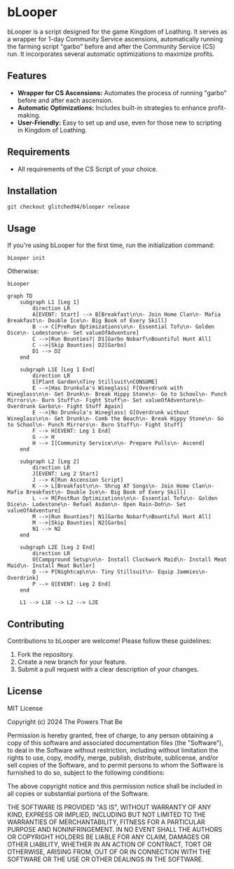 # bLooper

bLooper is a script designed for the game Kingdom of Loathing. It serves as a wrapper for 1-day Community Service ascensions, automatically running the farming script "garbo" before and after the Community Service (CS) run. It incorporates several automatic optimizations to maximize profits.

## Features

- **Wrapper for CS Ascensions:** Automates the process of running "garbo" before and after each ascension.
- **Automatic Optimizations:** Includes built-in strategies to enhance profit-making.
- **User-Friendly:** Easy to set up and use, even for those new to scripting in Kingdom of Loathing.

## Requirements

- All requirements of the CS Script of your choice.

## Installation
```
git checkout glitched94/blooper release
```

## Usage

If you're using bLooper for the first time, run the initialization command:
```
bLooper init
```
Otherwise:
```
bLooper
```

```mermaid
graph TD
    subgraph L1 [Leg 1]
        direction LR
        A[EVENT: Start] --> B[Breakfast\n\n- Join Home Clan\n- Mafia Breakfast\n- Double Ice\n- Big Book of Every Skill]
        B --> C[PreRun Optimizations\n\n- Essential Tofu\n- Golden Dice\n- Lodestone\n- Set valueOfAdventure]
        C -->|Run Bounties?| D1[Garbo Nobarf\nBountiful Hunt All]
        C -->|Skip Bounties| D2[Garbo]
        D1 --> D2
    end

    subgraph L1E [Leg 1 End]
        direction LR
        E[Plant Garden\nTiny Stillsuit\nCONSUME]
        E -->|Has Drunkula's Wineglass| F[Overdrunk with Wineglass\n\n- Get Drunk\n- Break Hippy Stone\n- Go to School\n- Punch Mirrors\n- Burn Stuff\n- Fight Stuff\n- Set valueOfAdventure\n- Overdrunk Garbo\n- Fight Stuff Again]
        E -->|No Drunkula's Wineglass| G[Overdrunk without Wineglass\n\n- Get Drunk\n- Comb the Beach\n- Break Hippy Stone\n- Go to School\n- Punch Mirrors\n- Burn Stuff\n- Fight Stuff]
        F --> H[EVENT: Leg 1 End]
        G --> H
        H --> I[Community Service\n\n- Prepare Pulls\n- Ascend]
    end

    subgraph L2 [Leg 2]
        direction LR
        J[EVENT: Leg 2 Start]
        J --> K[Run Ascension Script]
        K --> L[Breakfast\n\n- Shrug AT Songs\n- Join Home Clan\n- Mafia Breakfast\n- Double Ice\n- Big Book of Every Skill]
        L --> M[PostRun Optimizations\n\n- Essential Tofu\n- Golden Dice\n- Lodestone\n- Refuel Asdon\n- Open Rain-Doh\n- Set valueOfAdventure]
        M -->|Run Bounties?| N1[Garbo Nobarf\nBountiful Hunt All]
        M -->|Skip Bounties| N2[Garbo]
        N1 --> N2
    end

    subgraph L2E [Leg 2 End]
        direction LR
        O[Campground Setup\n\n- Install Clockwork Maid\n- Install Meat Maid\n- Install Meat Butler]
        O --> P[Nightcap\n\n- Tiny Stillsuit\n- Equip Jammies\n- Overdrink]
        P --> Q[EVENT: Leg 2 End]
    end
    
    L1 --> L1E --> L2 --> L2E
```

## Contributing

Contributions to bLooper are welcome! Please follow these guidelines:

1. Fork the repository.
2. Create a new branch for your feature.
3. Submit a pull request with a clear description of your changes.

## License

MIT License

Copyright (c) 2024 The Powers That Be

Permission is hereby granted, free of charge, to any person obtaining a copy
of this software and associated documentation files (the "Software"), to deal
in the Software without restriction, including without limitation the rights
to use, copy, modify, merge, publish, distribute, sublicense, and/or sell
copies of the Software, and to permit persons to whom the Software is
furnished to do so, subject to the following conditions:

The above copyright notice and this permission notice shall be included in all
copies or substantial portions of the Software.

THE SOFTWARE IS PROVIDED "AS IS", WITHOUT WARRANTY OF ANY KIND, EXPRESS OR
IMPLIED, INCLUDING BUT NOT LIMITED TO THE WARRANTIES OF MERCHANTABILITY,
FITNESS FOR A PARTICULAR PURPOSE AND NONINFRINGEMENT. IN NO EVENT SHALL THE
AUTHORS OR COPYRIGHT HOLDERS BE LIABLE FOR ANY CLAIM, DAMAGES OR OTHER
LIABILITY, WHETHER IN AN ACTION OF CONTRACT, TORT OR OTHERWISE, ARISING FROM,
OUT OF OR IN CONNECTION WITH THE SOFTWARE OR THE USE OR OTHER DEALINGS IN THE
SOFTWARE.
